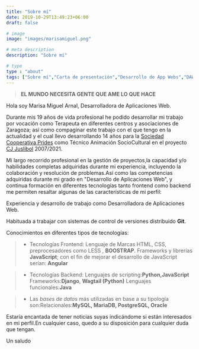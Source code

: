 ```yaml
---
title: "Sobre mí"
date: 2019-10-29T13:49:23+06:00
draft: false

# image
image: "images/marisamiguel.png"

# meta description
description: "Sobre mí"

# type
type : "about"
tags: ["Sobre mí","Carta de presentación","Desarrollo de App Webs","DAWS"]
---
```




> **EL MUNDO NECESITA GENTE QUE AME LO QUE HACE**
 
Hola soy Marisa Miguel Arnal, Desarrolladora de Aplicaciones Web.   

Durante mis 19 años de vida profesional he podido desarrollar mi trabajo por vocación como Terapeuta en diferentes centros y asociaciones de Zaragoza; así como compaginar este trabajo con el que tengo en la actualidad y el cual llevo desarrollando 14 años para la [Sociedad Cooperativa Prides](http://www.prides.es/) como Técnico Animación SocioCultural en el proyecto [CJ Juslibol](https://cjjuslibolelgalacho.blogspot.com/) 2007/2021.


Mi largo recorrido profesional en la gestión de proyectos,la capacidad y/o habilidades completas adquiridas durante mi experiencia, incluyendo la colaboración  y resolución de problemas.Así como las competencias adquiridas durante mi grado en "Desarrollo de Aplicaciones Web", y continua formación  en diferentes tecnologías tanto frontend como backend me permiten resaltar algunas de las características de mi perfil:

Experiencia y desarrollo de trabajo como Desarrolladora de Aplicaciones Web.

Habituada a trabajar con sistemas de control de versiones distribuido **Git**.
  
Conocimientos en diferentes tipos de tecnologías:
  
> - Tecnologías Frontend: Lenguaje de Marcas HTML, CSS, preprocesadores como LESS , **BOOSTRAP**. Frameworks y librerías **JavaScript**; con el fin de mejorar el desarrollo de JavaScript serían: **Angular**

> - Tecnologías Backend: Lenguajes de scripting:**Python,JavaScript**
Frameworks:**Django**, **Wagtail (Python)**
Lenguajes funcionales:**Java**

> - Las *bases de datos* más utilizadas en base a su tipología son:Relacionales:**MySQL, MariaDB, PostgreSQL, Oracle**

Estaría encantada de tener noticias suyas indicándome si están interesados en mi perfil.En cualquier caso, quedo a su disposición para cualquier duda que tengan.

Un saludo




